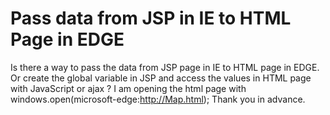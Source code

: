 
# Pass data from JSP in IE to HTML Page in EDGE

Is there a way to pass the data from JSP page in IE to HTML page in EDGE.
Or create the global variable in JSP and access the values in HTML page with JavaScript or ajax ?
I am opening the html page with windows.open(microsoft-edge:http://Map.html);
Thank you in advance.

        